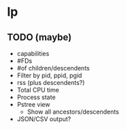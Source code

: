# lp

## TODO (maybe)

* capabilities
* #FDs
* #of children/descendents
* Filter by pid, ppid, pgid
* rss (plus descendents?)
* Total CPU time
* Process state
* Pstree view
  - Show all ancestors/descendents
* JSON/CSV output?
